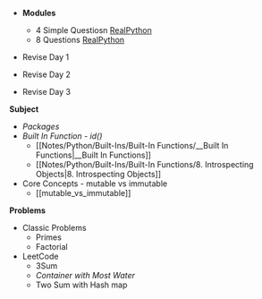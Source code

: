 
- **Modules**
	- 4 Simple Questiosn [RealPython](https://realpython.com/quizzes/pybasics-modules-packages/)
	- 8 Questions [RealPython](https://realpython.com/quizzes/python-basics-modules-packages/viewer/)


- Revise Day 1
- Revise Day 2
- Revise Day 3


**Subject**
- *Packages*
- *Built In Function - id()*
	- [[Notes/Python/Built-Ins/Built-In Functions/__Built In Functions|__Built In Functions]]
	- [[Notes/Python/Built-Ins/Built-In Functions/8. Introspecting Objects|8. Introspecting Objects]]
- Core Concepts - mutable vs immutable
	- [[mutable_vs_immutable]]

**Problems**
- Classic Problems
	- Primes
	- Factorial
- LeetCode
	- 3Sum
	- *Container with Most Water*
	- Two Sum with Hash map